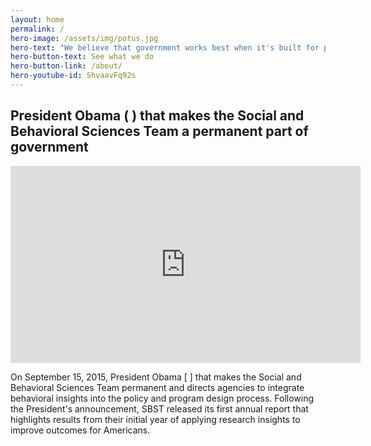 ```yaml
---
layout: home
permalink: /
hero-image: /assets/img/potus.jpg
hero-text: "We believe that government works best when it's built for people. "
hero-button-text: See what we do
hero-button-link: /about/
hero-youtube-id: ShvaavFq92s
---
```

## President Obama ( ) that makes the Social and Behavioral Sciences Team a permanent part of government

<iframe width="560" height="315" src="https://www.youtube.com/embed/{{ page.hero-youtube-id }}?modestbranding=1&amp;controls=0" frameborder="0" allowfullscreen></iframe>

On September 15, 2015, President Obama [ ] that makes the Social and Behavioral Sciences Team permanent and directs agencies to integrate behavioral insights into the policy and program design process. Following the President's announcement, SBST released its first annual report that highlights results from their initial year of applying research insights to improve outcomes for Americans.
